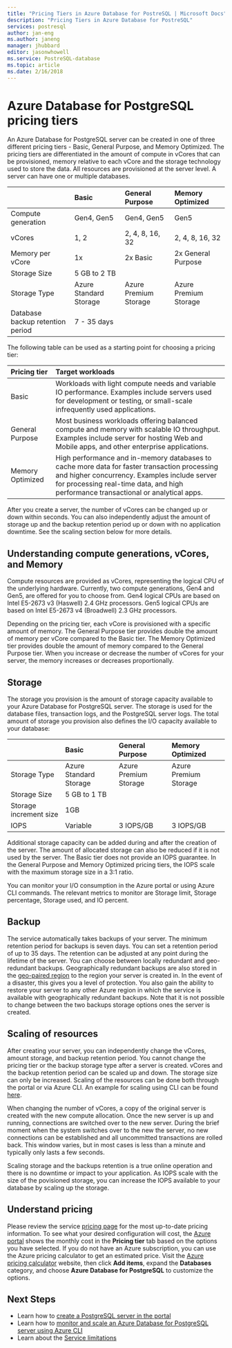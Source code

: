 ```yaml
---
title: "Pricing Tiers in Azure Database for PostreSQL | Microsoft Docs"
description: "Pricing Tiers in Azure Database for PostreSQL"
services: postresql
author: jan-eng
ms.author: janeng
manager: jhubbard
editor: jasonwhowell
ms.service: PostreSQL-database
ms.topic: article
ms.date: 2/16/2018
---
```


# Azure Database for PostgreSQL pricing tiers

An Azure Database for PostgreSQL server can be created in one of three different pricing tiers - Basic, General Purpose, and Memory Optimized. The pricing tiers are differentiated in the amount of compute in vCores that can be provisioned, memory relative to each vCore and the storage technology used to store the data. All resources are provisioned at the server level. A server can have one or multiple databases.

|    | **Basic** | **General Purpose** | **Memory Optimized** |
|:---|:----------|:--------------------|:---------------------|
| Compute generation | Gen4, Gen5 | Gen4, Gen5 | Gen5 |
| vCores | 1, 2 | 2, 4, 8, 16, 32 |2, 4, 8, 16, 32 |
| Memory per vCore | 1x | 2x Basic | 2x General Purpose |
| Storage Size | 5 GB to 2 TB |
| Storage Type | Azure Standard Storage | Azure Premium Storage | Azure Premium Storage |
| Database backup retention period | 7 - 35 days |

The following table can be used as a starting point for choosing a pricing tier:

| Pricing tier | Target workloads |
|:-------------|:-----------------|
| Basic | Workloads with light compute needs and variable IO performance. Examples include servers used for development or testing, or small-scale infrequently used applications. |
| General Purpose | Most business workloads offering balanced compute and memory with scalable IO throughput.  Examples include server for hosting Web and Mobile apps, and other enterprise applications.|
| Memory Optimized | High performance and in-memory databases to cache more data for faster transaction processing and higher concurrency. Examples include server for processing real-time data, and high performance transactional or analytical apps.|

After you create a server, the number of vCores can be changed up or down within seconds. You can also independently adjust the amount of storage up and the backup retention period up or down with no application downtime. See the scaling section below for more details.

## Understanding compute generations, vCores, and Memory

Compute resources are provided as vCores, representing the logical CPU of the underlying hardware. Currently, two compute generations, Gen4 and Gen5, are offered for you to choose from. Gen4 logical CPUs are based on Intel E5-2673 v3 (Haswell) 2.4 GHz processors. Gen5 logical CPUs are based on Intel E5-2673 v4 (Broadwell) 2.3 GHz processors.

Depending on the pricing tier, each vCore is provisioned with a specific amount of memory. The General Purpose tier provides double the amount of memory per vCore compared to the Basic tier. The Memory Optimized tier provides double the amount of memory compared to the General Purpose tier. When you increase or decrease the number of vCores for your server, the memory increases or decreases proportionally.

## Storage

The storage you provision is the amount of storage capacity available to your Azure Database for PostgreSQL server. The storage is used for the database files, transaction logs, and the PostgreSQL server logs. The total amount of storage you provision also defines the I/O capacity available to your database:

|    | **Basic** | **General Purpose** | **Memory Optimized** |
|:---|:----------|:--------------------|:---------------------|
| Storage Type | Azure Standard Storage | Azure Premium Storage | Azure Premium Storage |
| Storage Size | 5 GB to 1 TB |
| Storage increment size | 1GB |
| IOPS | Variable | 3 IOPS/GB | 3 IOPS/GB |

Additional storage capacity can be added during and after the creation of the server. The amount of allocated storage can also be reduced if it is not used by the server. The Basic tier does not provide an IOPS guarantee. In the General Purpose and Memory Optimized pricing tiers, the IOPS scale with the maximum storage size in a 3:1 ratio.

You can monitor your I/O consumption in the Azure portal or using Azure CLI commands. The relevant metrics to monitor are Storage limit, Storage percentage, Storage used, and IO percent.

## Backup

The service automatically takes backups of your server. The minimum retention period for backups is seven days. You can set a retention period of up to 35 days. The retention can be adjusted at any point during the lifetime of the server. You can choose between locally redundant and geo-redundant backups. Geographically redundant backups are also stored in the [geo-paired region](https://docs.microsoft.com/azure/best-practices-availability-paired-regions) to the region your server is created in. In the event of a disaster, this gives you a level of protection. You also gain the ability to restore your server to any other Azure region in which the service is available with geographically redundant backups. Note that it is not possible to change between the two backups storage options ones the server is created.

## Scaling of resources

After creating your server, you can independently change the vCores, amount storage, and backup retention period. You cannot change the pricing tier or the backup storage type after a server is created. vCores and the backup retention period can be scaled up and down. The storage size can only be increased. Scaling of the resources can be done both through the portal or via Azure CLI. An example for scaling using CLI can be found [here](scripts/sample-scale-server-up-or-down.md).

When changing the number of vCores, a copy of the original server is created with the new compute allocation. Once the new server is up and running, connections are switched over to the new server. During the brief moment when the system switches over to the new the server, no new connections can be established and all uncommitted transactions are rolled back. This window varies, but in most cases is less than a minute and typically only lasts a few seconds.

Scaling storage and the backups retention is a true online operation and there is no downtime or impact to your application. As IOPS scale with the size of the povisioned storage, you can increase the IOPS available to your database by scaling up the storage.

## Understand pricing

Please review the service [pricing page](https://azure.microsoft.com/pricing/details/PostgreSQL/) for the most up-to-date pricing information. To see what your desired configuration will cost, the [Azure portal](https://portal.azure.com/#create/Microsoft.PostgreSQLServer) shows the monthly cost in the **Pricing tier** tab based on the options you have selected. If you do not have an Azure subscription, you can use the Azure pricing calculator to get an estimated price. Visit the [Azure pricing calculator](https://azure.microsoft.com/pricing/calculator/) website, then click **Add items**, expand the **Databases** category, and choose **Azure Database for PostgreSQL** to customize the options.

## Next Steps

- Learn how to [create a PostgreSQL server in the portal](tutorial-design-database-using-azure-portal.md)
- Learn how to [monitor and scale an Azure Database for PostgreSQL server using Azure CLI](scripts/sample-scale-server-up-or-down.md)
- Learn about the [Service limitations](concepts-limits.md)
